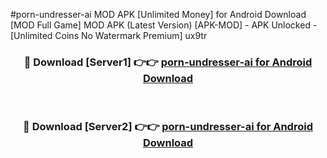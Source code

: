 #porn-undresser-ai MOD APK [Unlimited Money] for Android Download [MOD Full Game] MOD APK (Latest Version) [APK-MOD] - APK Unlocked - [Unlimited Coins No Watermark Premium] ux9tr



<div align="center">

<h3>🔴 Download [Server1] 👉👉 <a href="https://andorid.site?title=porn-undresser-ai&ref=13M1">porn-undresser-ai for Android Download</a></h3><br>

<h3>🔴 Download [Server2] 👉👉 <a href="https://andorid.site?title=porn-undresser-ai&ref=13M1">porn-undresser-ai for Android Download</a></h3>
</div>